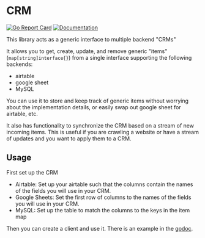 # CRM

[![Go Report Card](https://goreportcard.com/badge/github.com/vertoforce/generic-crm)](https://goreportcard.com/report/github.com/vertoforce/generic-crm)
[![Documentation](https://godoc.org/github.com/vertoforce/generic-crm?status.svg)](https://godoc.org/github.com/vertoforce/generic-crm)

This library acts as a generic interface to multiple backend "CRMs"

It allows you to get, create, update, and remove generic "items" (`map[string]interface{}`) from a single interface supporting the following backends:

* airtable
* google sheet
* MySQL

You can use it to store and keep track of generic items without worrying about the implementation details, or easily swap out google sheet for airtable, etc.

It also has functionality to synchronize the CRM based on a stream of new incoming items.  This is useful if you are crawling a website or have a stream of updates and you want to apply them to a CRM.

## Usage

First set up the CRM

* Airtable: Set up your airtable such that the columns contain the names of the fields you will use in your CRM.
* Google Sheets: Set the first row of columns to the names of the fields you will use in your CRM.
* MySQL: Set up the table to match the columns to the keys in the item map

Then you can create a client and use it.  There is an example in the [godoc](https://godoc.org/github.com/vertoforce/generic-crm).
